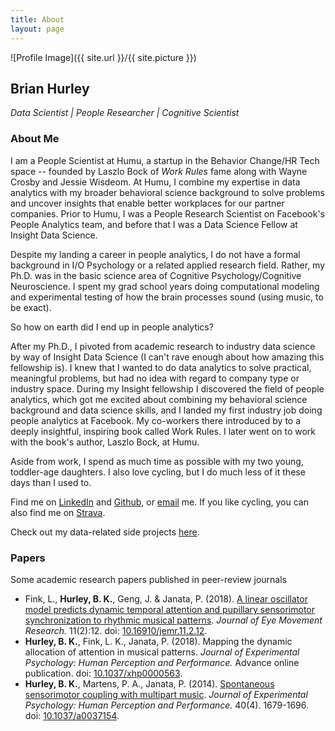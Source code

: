 ```yaml
---
title: About
layout: page
---
```

![Profile Image]({{ site.url }}/{{ site.picture }})

## Brian Hurley
*Data Scientist | People Researcher | Cognitive Scientist*

### About Me
I am a People Scientist at Humu, a startup in the Behavior Change/HR Tech space -- founded by Laszlo Bock of *Work Rules* fame along with  Wayne Crosby and Jessie Wisdeom. At Humu, I combine my expertise in data analytics with my broader behavioral science background to solve problems and uncover insights that enable better workplaces for our partner companies. Prior to Humu, I was a People Research Scientist on Facebook's People Analytics team, and before that I was a Data Science Fellow at Insight Data Science.

Despite my landing a career in people analytics, I do not have a formal background in I/O Psychology or a related applied research field. Rather, my Ph.D. was in the basic science area of Cognitive Psychology/Cognitive Neuroscience. I spent my grad school years doing computational modeling and experimental testing of how the brain processes sound (using music, to be exact). 

So how on earth did I end up in people analytics?

After my Ph.D., I pivoted from academic research to industry data science by way of Insight Data Science (I can't rave enough about how amazing this fellowship is). I knew that I wanted to do data analytics to solve practical, meaningful problems, but had no idea with regard to company type or industry space. During my Insight fellowship I discovered the field of people analytics, which got me excited about combining my behavioral science background and data science skills, and I landed my first industry job doing people analytics at Facebook. My co-workers there introduced by to a deeply insightful, inspiring book called Work Rules. I later went on to work with the book's author, Laszlo Bock, at Humu.

Aside from work, I spend as much time as possible with my two young, toddler-age daughters. I also love cycling, but I do much less of it these days than I used to.

Find me on [LinkedIn](https://linkedin.com/in/bkhurley/) and [Github](https://github.com/bkhurley), or [email](mailto:hurley.brian@gmail.com) me. If you like cycling, you can also find me on [Strava](https://www.strava.com/athletes/4699116).

Check out my data-related side projects [here](https://bkhurley.github.io/projects/).

### Papers
Some academic research papers published in peer-review journals
- Fink, L., **Hurley, B. K.**, Geng, J. & Janata, P. (2018). [A linear oscillator model predicts dynamic temporal attention and pupillary sensorimotor synchronization to rhythmic musical patterns](/assets/fink_hurley_geng_janata_2018.pdf). *Journal of Eye Movement Research.* 11(2):12. doi: [10.16910/jemr.11.2.12](https://bop.unibe.ch/JEMR/article/view/4285/4285-Fink-final-sub1).
- **Hurley, B. K.**, Fink, L. K., Janata, P. (2018). Mapping the dynamic allocation of attention in musical patterns. *Journal of Experimental Psychology: Human Perception and Performance.* Advance online publication. doi: [10.1037/xhp0000563](http://psycnet.apa.org/doiLanding?doi=10.1037%2Fxhp0000563).
- **Hurley, B. K.**, Martens, P. A., Janata, P. (2014). [Spontaneous sensorimotor coupling with multipart music](/assets/HurleyMartensJanata_2014_JEPHPP.pdf). *Journal of Experimental Psychology: Human Perception and Performance.* 40(4). 1679-1696. doi: [10.1037/a0037154](https://doi.org/10.1037/a0037154).
